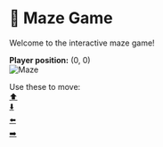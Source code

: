# 🧩 Maze Game  
Welcome to the interactive maze game!

**Player position:** (0, 0)  
![Maze](https://recognize-instructor-criteria-other.trycloudflare.com/images/pos_0_0.png?t=1760506802543)

Use these to move:  
[⬆️](https://recognize-instructor-criteria-other.trycloudflare.com/move/0_0_w)  
[⬇️](https://recognize-instructor-criteria-other.trycloudflare.com/move/0_0_s)  
[⬅️](https://recognize-instructor-criteria-other.trycloudflare.com/move/0_0_a)  
[➡️](https://recognize-instructor-criteria-other.trycloudflare.com/move/0_0_d)
